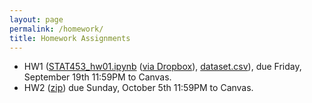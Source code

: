 ```yaml
---
layout: page
permalink: /homework/
title: Homework Assignments
---
```


- HW1 ([STAT453_hw01.ipynb](https://github.com/AdaptInfer/website/blob/master/dgm-fall-2025/assets/hw/hw1/STAT453_hw01.ipynb) ([via Dropbox](https://www.dropbox.com/scl/fi/ocp7r1jm7xrgy6bgx0szx/STAT453_hw01.ipynb?rlkey=zxdonv28qw6cgqkins8lfu4im&st=hetmrm5y&dl=0)), [dataset.csv](/dgm-fall-2025/assets/hw/hw1/dataset.csv)), due Friday, September 19th 11:59PM to Canvas.
- HW2 ([zip](https://github.com/AdaptInfer/website/blob/master/dgm-fall-2025/assets/hw/hw2/hw02_combined.zip)) due Sunday, October 5th 11:59PM to Canvas.
